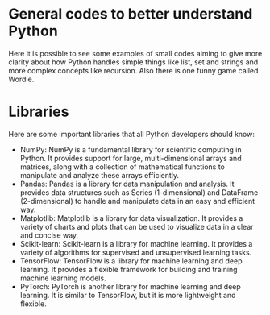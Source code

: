 # General codes to better understand Python
Here it is possible to see some examples of small codes aiming to give more clarity about how Python handles simple things like list, set and strings and more complex concepts like recursion. Also there is one funny game called Wordle. 

# Libraries
Here are some important libraries that all Python developers should know:

- NumPy: NumPy is a fundamental library for scientific computing in Python. It provides support for large, multi-dimensional arrays and matrices, along with a collection of mathematical functions to manipulate and analyze these arrays efficiently.
- Pandas: Pandas is a library for data manipulation and analysis. It provides data structures such as Series (1-dimensional) and DataFrame (2-dimensional) to handle and manipulate data in an easy and efficient way.
- Matplotlib: Matplotlib is a library for data visualization. It provides a variety of charts and plots that can be used to visualize data in a clear and concise way.
- Scikit-learn: Scikit-learn is a library for machine learning. It provides a variety of algorithms for supervised and unsupervised learning tasks.
- TensorFlow: TensorFlow is a library for machine learning and deep learning. It provides a flexible framework for building and training machine learning models.
- PyTorch: PyTorch is another library for machine learning and deep learning. It is similar to TensorFlow, but it is more lightweight and flexible.
